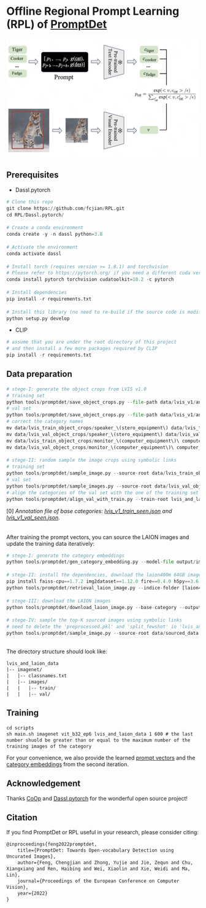 
# Offline Regional Prompt Learning (RPL) of [PromptDet](https://github.com/fcjian/PromptDet)
<img src="resources/promptdet_rpl.png" width="500px">

## Prerequisites
- Dassl.pytorch
```python
# Clone this repo
git clone https://github.com/fcjian/RPL.git
cd RPL/Dassl.pytorch/

# Create a conda environment
conda create -y -n dassl python=3.8

# Activate the environment
conda activate dassl

# Install torch (requires version >= 1.8.1) and torchvision
# Please refer to https://pytorch.org/ if you need a different cuda version
conda install pytorch torchvision cudatoolkit=10.2 -c pytorch

# Install dependencies
pip install -r requirements.txt

# Install this library (no need to re-build if the source code is modified)
python setup.py develop
```

- CLIP
```python
# assume that you are under the root directory of this project
# and then install a few more packages required by CLIP
pip install -r requirements.txt
```

## Data preparation
```python
# stege-I: generate the object crops from LVIS v1.0
# training set
python tools/promptdet/save_object_crops.py --file-path data/lvis_v1/annotations/lvis_v1_train_seen.json --img-root data/lvis_v1 --save-root data/lvis_train_object_crops --num-thread 10
# val set
python tools/promptdet/save_object_crops.py --file-path data/lvis_v1/annotations/lvis_v1_val_seen.json --img-root data/lvis_v1 --save-root data/lvis_val_object_crops --num-thread 10
# correct the category names
mv data/lvis_train_object_crops/speaker_\(stero_equipment\) data/lvis_train_object_crops/speaker_\(stereo_equipment\)
mv data/lvis_val_object_crops/speaker_\(stero_equipment\) data/lvis_valhi_object_crops/speaker_\(stereo_equipment\)
mv data/lvis_train_object_crops/monitor_\(computer_equipment\)\ computer_monitor data/lvis_train_object_crops/monitor_\(computer_equipment\)_computer_monitor
mv data/lvis_val_object_crops/monitor_\(computer_equipment\)\ computer_monitor data/lvis_val_object_crops/monitor_\(computer_equipment\)_computer_monitor

# stege-II: random sample the image crops using symbolic links
# training set
python tools/promptdet/sample_image.py --source-root data/lvis_train_object_crops/ --target-root lvis_and_laion_data/imagenet/images/train --random-sample --num-images 200
# val set
python tools/promptdet/sample_images.py --source-root data/lvis_val_object_crops/ --target-root lvis_and_laion_data/imagenet/images/val --random-sample --num-images 200
# align the categories of the val set with the one of the training set
python tools/promptdet/align_val_with_train.py --train-root lvis_and_laion_data/imagenet/images/train/ --val-root lvis_and_laion_data/imagenet/images/val/
```
[0] *Annotation file of base categories: [lvis_v1_train_seen.json](https://drive.google.com/file/d/1dZQ5ytHgJPv4VgYOyjJerq4adc6GQkkd/view?usp=sharing) and [lvis_v1_val_seen.json](https://drive.google.com/file/d/1NVCFVRETJxAHwzyq81PQmUch-aYCK8cP/view?usp=sharing).* \
\
\
After training the prompt vectors, you can source the LAION images and update the training data iteratively:
```python
# stege-I: generate the category embeddings
python tools/promptdet/gen_category_embedding.py --model-file output/imagenet/RPL/vit_b32_ep6_promptdet_600shots/nctx1_csc_ctp/seed3/prompt_learner/model.pth.tar-6 --name-file promptdet_resources/lvis_category_and_description.txt --out-file promptdet_resources/lvis_category_embeddings.pt

# stege-II: install the dependencies, download the laion400m 64GB image.index and metadata.hdf5 (https://the-eye.eu/public/AI/cah/), and then retrival the LAION images
pip install faiss-cpu==1.7.2 img2dataset==1.12.0 fire==0.4.0 h5py==3.6.0
python tools/promptdet/retrieval_laion_image.py --indice-folder [laion400m-64GB-index] --metadata [metadata.hdf5] --text-features promptdet_resources/lvis_category_embeddings.pt --base-category --output-folder data/sourced_data --num-images 300

# stege-III: download the LAION images
python tools/promptdet/download_laion_image.py --base-category --output-folder data/sourced_data --num-thread 10

# stege-IV: sample the top-K sourced images using symbolic links
# need to delete the 'preprocessed.pkl' and 'split_fewshot' in 'lvis_and_laion_data/imagenet/' if they exist
python tools/promptdet/sample_image.py --source-root data/sourced_data --target-root lvis_and_laion_data/imagenet/images/train --laion-image --num-images 200
```
\
The directory structure should look like:
```
lvis_and_laion_data
|-- imagenet/
|   |-- classnames.txt
|   |-- images/
|   |   |-- train/
|   |   |-- val/
```

## Training
```
cd scripts
sh main.sh imagenet vit_b32_ep6 lvis_and_laion_data 1 600 # the last number shuold be greater than or equal to the maximum number of the training images of the category
```
For your convenience, we also provide the learned [prompt vectors](promptdet_resources/prompt_learner/lvis/model.pth.tar-6) and the [category embeddings](promptdet_resources/lvis_category_embeddings.pt) from the second iteration.

## Acknowledgement

Thanks [CoOp](https://github.com/KaiyangZhou/CoOp) and [Dassl.pytorch](https://github.com/KaiyangZhou/Dassl.pytorch) for the wonderful open source project!


## Citation

If you find PromptDet or RPL useful in your research, please consider citing:

```
@inproceedings{feng2022promptdet,
    title={PromptDet: Towards Open-vocabulary Detection using Uncurated Images},
    author={Feng, Chengjian and Zhong, Yujie and Jie, Zequn and Chu, Xiangxiang and Ren, Haibing and Wei, Xiaolin and Xie, Weidi and Ma, Lin},
    journal={Proceedings of the European Conference on Computer Vision},
    year={2022}
}
```
